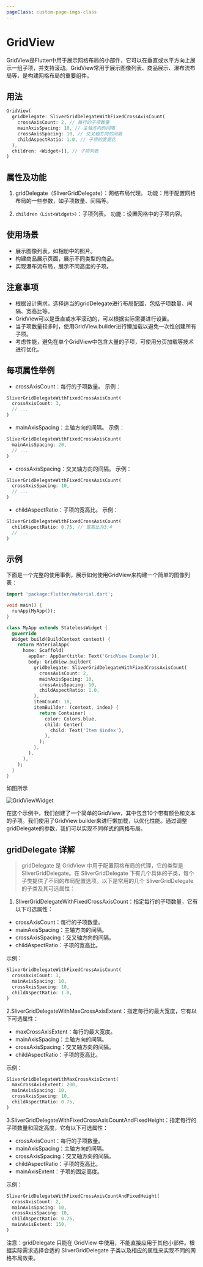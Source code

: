 ```yaml
---
pageClass: custom-page-imgs-class
---
```

# GridView

GridView是Flutter中用于展示网格布局的小部件，它可以在垂直或水平方向上展示一组子项，并支持滚动。GridView常用于展示图像列表、商品展示、瀑布流布局等，是构建网格布局的重要组件。

## 用法

```dart
GridView(
  gridDelegate: SliverGridDelegateWithFixedCrossAxisCount(
    crossAxisCount: 2, // 每行的子项数量
    mainAxisSpacing: 10, // 主轴方向的间隔
    crossAxisSpacing: 10, // 交叉轴方向的间隔
    childAspectRatio: 1.0, // 子项的宽高比
  ),
  children: <Widget>[], // 子项列表
)
```

## 属性及功能

1. gridDelegate（SliverGridDelegate）：网格布局代理。
功能：用于配置网格布局的一些参数，如子项数量、间隔等。

2. `children（List<Widget>）`：子项列表。
功能：设置网格中的子项内容。

## 使用场景

- 展示图像列表，如相册中的照片。
- 构建商品展示页面，展示不同类型的商品。
- 实现瀑布流布局，展示不同高度的子项。

## 注意事项

- 根据设计需求，选择适当的gridDelegate进行布局配置，包括子项数量、间隔、宽高比等。
- GridView可以是垂直或水平滚动的，可以根据实际需要进行设置。
- 当子项数量较多时，使用GridView.builder进行懒加载以避免一次性创建所有子项。
- 考虑性能，避免在单个GridView中包含大量的子项，可使用分页加载等技术进行优化。

## 每项属性举例

- crossAxisCount：每行的子项数量。
示例：

```dart
SliverGridDelegateWithFixedCrossAxisCount(
  crossAxisCount: 3,
  // ...
)
```

- mainAxisSpacing：主轴方向的间隔。
示例：

```dart
SliverGridDelegateWithFixedCrossAxisCount(
  mainAxisSpacing: 20,
  // ...
)
```

- crossAxisSpacing：交叉轴方向的间隔。
示例：

```dart
SliverGridDelegateWithFixedCrossAxisCount(
  crossAxisSpacing: 10,
  // ...
)
```

- childAspectRatio：子项的宽高比。
示例：

```dart
SliverGridDelegateWithFixedCrossAxisCount(
  childAspectRatio: 0.75, // 宽高比为3:4
  // ...
)
```

## 示例

下面是一个完整的使用事例，展示如何使用GridView来构建一个简单的图像列表：

```dart
import 'package:flutter/material.dart';

void main() {
  runApp(MyApp());
}

class MyApp extends StatelessWidget {
  @override
  Widget build(BuildContext context) {
    return MaterialApp(
      home: Scaffold(
        appBar: AppBar(title: Text('GridView Example')),
        body: GridView.builder(
          gridDelegate: SliverGridDelegateWithFixedCrossAxisCount(
            crossAxisCount: 2,
            mainAxisSpacing: 10,
            crossAxisSpacing: 10,
            childAspectRatio: 1.0,
          ),
          itemCount: 10,
          itemBuilder: (context, index) {
            return Container(
              color: Colors.blue,
              child: Center(
                child: Text('Item $index'),
              ),
            );
          },
        ),
      ),
    );
  }
}
```

如图所示

![GridViewWidget](./imgs/gridView.gif)

在这个示例中，我们创建了一个简单的GridView，其中包含10个带有颜色和文本的子项。我们使用了GridView.builder来进行懒加载，以优化性能。通过调整gridDelegate的参数，我们可以实现不同样式的网格布局。

## gridDelegate 详解

> gridDelegate 是 GridView 中用于配置网格布局的代理，它的类型是 SliverGridDelegate。在 SliverGridDelegate 下有几个具体的子类，每个子类提供了不同的布局配置选项。以下是常用的几个 SliverGridDelegate 的子类及其可选属性：

1. SliverGridDelegateWithFixedCrossAxisCount：指定每行的子项数量，它有以下可选属性：

- crossAxisCount：每行的子项数量。
- mainAxisSpacing：主轴方向的间隔。
- crossAxisSpacing：交叉轴方向的间隔。
- childAspectRatio：子项的宽高比。

示例：

```dart
SliverGridDelegateWithFixedCrossAxisCount(
  crossAxisCount: 3,
  mainAxisSpacing: 10,
  crossAxisSpacing: 10,
  childAspectRatio: 1.0,
)
```

2.SliverGridDelegateWithMaxCrossAxisExtent：指定每行的最大宽度，它有以下可选属性：

- maxCrossAxisExtent：每行的最大宽度。
- mainAxisSpacing：主轴方向的间隔。
- crossAxisSpacing：交叉轴方向的间隔。
- childAspectRatio：子项的宽高比。

示例：

```dart
SliverGridDelegateWithMaxCrossAxisExtent(
  maxCrossAxisExtent: 200,
  mainAxisSpacing: 10,
  crossAxisSpacing: 10,
  childAspectRatio: 0.75,
)
```

3.SliverGridDelegateWithFixedCrossAxisCountAndFixedHeight：指定每行的子项数量和固定高度，它有以下可选属性：

- crossAxisCount：每行的子项数量。
- mainAxisSpacing：主轴方向的间隔。
- crossAxisSpacing：交叉轴方向的间隔。
- childAspectRatio：子项的宽高比。
- mainAxisExtent：子项的固定高度。

示例：

```dart
SliverGridDelegateWithFixedCrossAxisCountAndFixedHeight(
  crossAxisCount: 2,
  mainAxisSpacing: 10,
  crossAxisSpacing: 10,
  childAspectRatio: 0.75,
  mainAxisExtent: 150,
)
```

注意：gridDelegate 只能在 GridView 中使用，不能直接应用于其他小部件。根据实际需求选择合适的 SliverGridDelegate 子类以及相应的属性来实现不同的网格布局效果。
